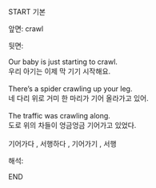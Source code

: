 START
기본

앞면:
crawl


뒷면:
<div>Our baby is just starting to crawl. </div><div>우리 아기는 이제 막 기기 시작해요.</div><div><br></div><div><div>There’s a spider crawling up your leg. </div><div>네 다리 위로 거미 한 마리가 기어 올라가고 있어.</div></div><div><br></div><div><div>The traffic was crawling along. </div><div>도로 위의 차들이 엉금엉금 기어가고 있었다.<br><br></div></div><div>기어가다 , 서행하다 , 기어가기 , 서행</div>


해석:

END